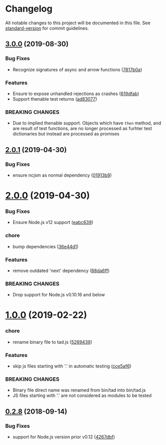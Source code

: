 # Changelog

All notable changes to this project will be documented in this file. See [standard-version](https://github.com/conventional-changelog/standard-version) for commit guidelines.

## [3.0.0](https://github.com/medikoo/tad/compare/v2.0.1...v3.0.0) (2019-08-30)

### Bug Fixes

- Recognize signatures of async and arrow functions ([7817b0a](https://github.com/medikoo/tad/commit/7817b0a))

### Features

- Ensure to expose unhandled rejections as crashes ([619dfab](https://github.com/medikoo/tad/commit/619dfab))
- Support thenable test returns ([ad83077](https://github.com/medikoo/tad/commit/ad83077))

### BREAKING CHANGES

- Due to implied thenable support. Objects which have `then`
  method, and are result of test functions, are no longer processed
  as furhter test dictionaries but instead are processed as promises

## [2.0.1](https://github.com/medikoo/tad/compare/v2.0.0...v2.0.1) (2019-04-30)

### Bug Fixes

- ensure ncjsm as normal dependency ([01913b9](https://github.com/medikoo/tad/commit/01913b9))

# [2.0.0](https://github.com/medikoo/tad/compare/v1.0.0...v2.0.0) (2019-04-30)

### Bug Fixes

- Ensure Node.js v12 support ([eabc639](https://github.com/medikoo/tad/commit/eabc639))

### chore

- bump dependencies ([36e44d1](https://github.com/medikoo/tad/commit/36e44d1))

### Features

- remove outdated 'next' dependency ([88da6ff](https://github.com/medikoo/tad/commit/88da6ff))

### BREAKING CHANGES

- Drop support for Node.js v0.10.16 and below

# [1.0.0](https://github.com/medikoo/tad/compare/v0.2.8...v1.0.0) (2019-02-22)

### chore

- rename binary file to tad.js ([5289439](https://github.com/medikoo/tad/commit/5289439))

### Features

- skip js files starting with '.' in automatic testing ([cce5af6](https://github.com/medikoo/tad/commit/cce5af6))

### BREAKING CHANGES

- Binary file direct name was renamed from bin/tad into bin/tad.js
- JS files starting with '.' are not considered as modules to be tested

<a name="0.2.8"></a>

## [0.2.8](https://github.com/medikoo/tad/compare/v0.2.7...v0.2.8) (2018-09-14)

### Bug Fixes

- support for Node.js version prior v0.12 ([4267dbf](https://github.com/medikoo/tad/commit/4267dbf))
